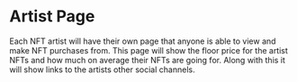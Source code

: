 # Artist Page

Each NFT artist will have their own page that anyone is able to view and make NFT purchases from. This page will show the floor price for the artist NFTs and how much on average their NFTs are going for. Along with this it will show links to the artists other social channels.&#x20;
